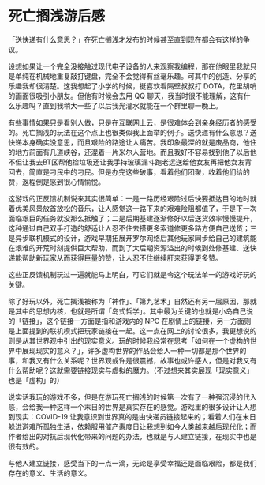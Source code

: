 # 死亡搁浅游后感

「送快递有什么意思？」在死亡搁浅才发布的时候甚至直到现在都会有这样的争议。

设想如果让一个完全没接触过现代电子设备的人来观察我编程，那在他眼里我就只是单纯在机械地重复敲打键盘，完全不会觉得有丝毫乐趣。可其中的创造、分享的乐趣我却很清楚。这我想起了小学的时候，挺喜欢看隔壁叔叔打 DOTA，花里胡哨的画面很吸引小朋友。但他有时候会去用 QQ 聊天，我当时很不能理解，这有什么乐趣吗？直到我稍大一些了以后我光灌水就能在一个群里聊一晚上。

有些事情如果只是看别人做，只是在互联网上云，是很难体会到亲身经历者的感受的。死亡搁浅的玩法在这个点上也很类似我上面举的例子。送快递有什么意思？送快递本身确实没意思，而且艰险的路途让人痛苦。我印象最深的就是废品商，他住的地方前面有几道峡谷，还混着一片米尔人营地。而且我好不容易找到他了以后他不但让我去BT区帮他捡垃圾还让我手持玻璃漏斗跑老远送给他女友再把他女友背回去，简直是刁民中的刁民。但是办完这些破事，看着他们团聚，收着他们给的赞，返程倒是感到很心情愉悦。

这游戏的正反馈机制说来其实很简单：一是一路历经艰险过后快要抵达目的地时就着优美风景放首放松的音乐，让人感觉这一路下来的艰难险阻都值了，于是下一次面临艰巨的任务就没那么抵触了；二是后期基建逐渐修好以后送货效率慢慢提升，这种通过自己双手打造的舒适让人忍不住去搭更多索道修更多路方便自己送货；三是异步联机模式的设计，游戏早期拓展开罗尔网络后其他玩家同步给自己的建筑能在艰难的开荒时刻提供巨大帮助，而到了大后期资源溢出的时候到处修基建、送快递能帮助新玩家从而获得巨量的赞，让人忍不住继续肝来获得更多赞。

这些正反馈机制玩过一遍就能马上明白，可它们就是令这个玩法单一的游戏好玩的关键。

除了好玩以外，死亡搁浅被称为「神作」、「第九艺术」自然还有另一层原因，那就是其中的思想内核，也就是所谓「岛式哲学」。其中最为关键的也就是小岛自己说的「链接」，这个链接一方面是指和游戏内的 NPC 在剧情上的链接，另一方面则是上面提到的联机模式把玩家链接在一起。这一点在网上的讨论很多，我更想说的则是从其世界观中引出的现实意义。玩的时候我经常在思考「如何在一个虚构的世界中展现现实的意义？」，许多虚构世界的作品会给人一种一切都是那个世界的事，和我又有什么关系呢？世界观或许是很震撼，故事也或许感人，但是对我又有什么帮助呢？这就需要链接现实与虚拟的魔力。（不过想来其实展现「现实意义」也是「虚构」的）

说实话我玩的游戏不多，但是在游玩死亡搁浅的时候第一次有了一种强沉浸的代入感，会给我一种这样一个末日的世界是真实存在的感觉。游戏里的很多设计让人想到现实：COVID-19 让我意识到世界真的是由快递员链接起来的；看着人们在末日躲进避难所孤独生活，依赖服用催产素度日让我想到如今人类越来越后现代化；而作者给出的对抗后现代化带来的问题的办法，也就是与人建立链接，在现实中也是很有效的。

与他人建立链接，感受当下的一点一滴，无论是享受幸福还是面临艰险，都是我们存在的意义、生活的意义。
